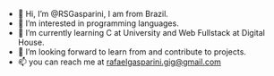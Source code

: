 - 👋 Hi, I’m @RSGasparini, I am from Brazil.
- 👀 I’m interested in programming languages.
- 🌱 I’m currently learning C at University and Web Fullstack at Digital House.
- 💞️ I’m looking forward to learn from and contribute to projects.
- 📫 you can reach me at rafaelgasparini.gig@gmail.com


<!---
RSGasparini/RSGasparini is a ✨ special ✨ repository because its `README.md` (this file) appears on your GitHub profile.
You can click the Preview link to take a look at your changes.
--->
